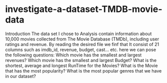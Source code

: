 # investigate-a-dataset-TMDB-movie-data
Introduction
The data set I chose to Analysis contain information about 10,000 movies collected from The Movie Database (TMDb), including user ratings and revenue. By reading the desired file we finf that It consist of 21 columns such as imdb_id, revenue, budget, cast... etc.
here we can pose the following questions:
Which movie has the smallest and largest revenues?
Which movie has the smallest and largest Budget?
What is the shortest, average and longest RunTime for the Movies?
What is the Movie that has the most popularity?
What is the most popular genres that we have in our dataset?

